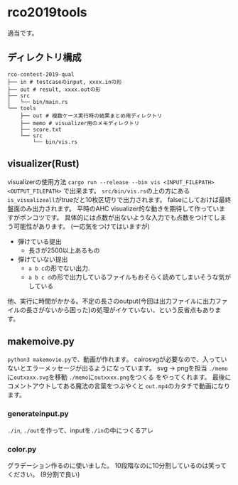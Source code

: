 # rco2019tools

適当です。

## ディレクトリ構成

```
rco-contest-2019-qual
├── in # testcaseのinput, xxxx.inの形
├── out # result, xxxx.outの形
├── src
│   └── bin/main.rs
└── tools
    ├── out # 複数ケース実行時の結果まとめ用ディレクトリ
    ├── memo # visualizer用のメモディレクトリ
    ├── score.txt
    └── src
        └── bin/vis.rs
```

## visualizer(Rust)

visualizerの使用方法
`cargo run --release --bin vis <INPUT_FILEPATH> <OUTPUT_FILEPATH>`
で出来ます。
`src/bin/vis.rs`の上の方にある `is_visualizeall`がtrueだと10枚区切りで出力されます。
falseにしておけば最終盤面のみ出力されます。
平時のAHC visualizer的な動きを期待して作っていますがポンコツです。
具体的には点数が出ないような入力でも点数をつけてしまう可能性があります。
(一応気をつけてはいますが)

- 弾けている提出
  - 長さが2500以上あるもの
- 弾けていない提出
  - `a b c`の形でない出力.
  - `a b c d`の形で出力しているファイルもおそらく読めてしまいそうな気がしている

他、実行に時間がかかる。不定の長さのoutput(今回は出力ファイルに出力ファイルの長さがないから困った)の処理がイケていない、という反省点もあります。

## makemoive.py

`python3 makemovie.py`で、動画が作れます。
cairosvgが必要なので、入っていないとエラーメッセージが出るようになっています。
svg -> pngを担当
`./memo`に`outxxxx.svg`を移動
`./memo`に`outxxxx.png`をつくる
をやってくれます。
最後にコメントアウトしてある魔法の言葉をつぶやくと
`out.mp4`のカタチで動画になります。

### generateinput.py

`./in`, `./out`を作って、inputを`./in`の中につくるアレ

### color.py

グラデーション作るのに使いました。
10段階なのに10分割しているのは笑ってください。
(9分割で良い)
